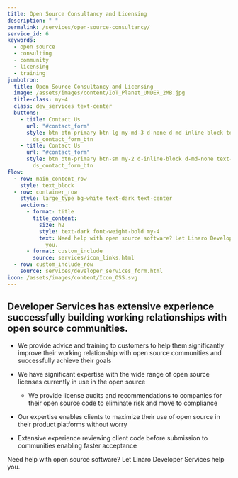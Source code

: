 ```yaml
---
title: Open Source Consultancy and Licensing
description: " "
permalink: /services/open-source-consultancy/
service_id: 6
keywords:
  - open source
  - consulting
  - community
  - licensing
  - training
jumbotron:
  title: Open Source Consultancy and Licensing
  image: /assets/images/content/IoT_Planet_UNDER_2MB.jpg
  title-class: my-4
  class: dev_services text-center
  buttons:
    - title: Contact Us
      url: "#contact_form"
      style: btn btn-primary btn-lg my-md-3 d-none d-md-inline-block text-uppercase
        ds_contact_form_btn
    - title: Contact Us
      url: "#contact_form"
      style: btn btn-primary btn-sm my-2 d-inline-block d-md-none text-uppercase
        ds_contact_form_btn
flow:
  - row: main_content_row
    style: text_block
  - row: container_row
    style: large_type bg-white text-dark text-center
    sections:
      - format: title
        title_content:
          size: h2
          style: text-dark font-weight-bold my-4
          text: Need help with open source software? Let Linaro Developer Services help
            you.
      - format: custom_include
        source: services/icon_links.html
  - row: custom_include_row
    source: services/developer_services_form.html
icon: /assets/images/content/Icon_OSS.svg
---
```

## Developer Services has extensive experience successfully building working relationships with open source communities.

* We provide advice and training to customers to help them significantly improve their working relationship with open source communities and successfully achieve their goals
* We have significant expertise with the wide range of open source licenses currently in use in the open source

  * We provide license audits and recommendations to companies for their open source code to eliminate risk and move to compliance
* Our expertise enables clients to maximize their use of open source in their product platforms without worry
* Extensive experience reviewing client code before submission to communities enabling faster acceptance

Need help with open source software?  Let Linaro Developer Services help you.